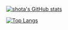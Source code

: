 [![shota's GitHub stats](https://github-readme-stats.vercel.app/api?username=shota-i-03&theme=vue-dark&show_icons=true)](https://github.com/shota-i-03/github-readme-stats)

[![Top Langs](https://github-readme-stats.vercel.app/api/top-langs/?username=shota-i-03&theme=vue-dark&show_icons=true&layout=compact)](https://github.com/shota-i-03/github-readme-stats)

<!--
**shota-i-03/shota-i-03** is a ✨ _special_ ✨ repository because its `README.md` (this file) appears on your GitHub profile.

Here are some ideas to get you started:

- 🔭 I’m currently working on ...
- 🌱 I’m currently learning ...
- 👯 I’m looking to collaborate on ...
- 🤔 I’m looking for help with ...
- 💬 Ask me about ...
- 📫 How to reach me: ...
- 😄 Pronouns: ...
- ⚡ Fun fact: ...
-->
